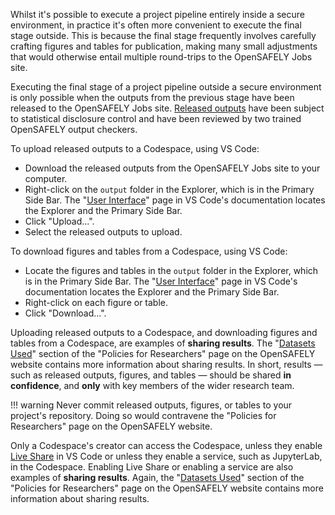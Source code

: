 Whilst it's possible to execute a project pipeline entirely inside a secure environment,
in practice it's often more convenient to execute the final stage outside.
This is because the final stage frequently involves carefully crafting figures and tables for publication,
making many small adjustments that would otherwise entail multiple round-trips to the OpenSAFELY Jobs site.

Executing the final stage of a project pipeline outside a secure environment is only possible when the outputs from the previous stage have been released to the OpenSAFELY Jobs site.
[Released outputs](../../../releasing/index.md) have been subject to statistical disclosure control and have been reviewed by two trained OpenSAFELY output checkers.

To upload released outputs to a Codespace, using VS Code:

* Download the released outputs from the OpenSAFELY Jobs site to your computer.
* Right-click on the `output` folder in the Explorer, which is in the Primary Side Bar.
  The "[User Interface](https://code.visualstudio.com/docs/getstarted/userinterface)" page in VS Code's documentation locates the Explorer and the Primary Side Bar.
* Click "Upload...".
* Select the released outputs to upload.

To download figures and tables from a Codespace, using VS Code:

* Locate the figures and tables in the `output` folder in the Explorer, which is in the Primary Side Bar.
  The "[User Interface](https://code.visualstudio.com/docs/getstarted/userinterface)" page in VS Code's documentation locates the Explorer and the Primary Side Bar.
* Right-click on each figure or table.
* Click "Download...".

Uploading released outputs to a Codespace,
and downloading figures and tables from a Codespace,
are examples of **sharing results**.
The "[Datasets Used](https://www.opensafely.org/policies-for-researchers/#datasets-used)" section
of the "Policies for Researchers" page on the OpenSAFELY website contains more information about sharing results.
In short, results
— such as released outputs, figures, and tables —
should be shared **in confidence**,
and **only** with key members of the wider research team.

!!! warning
    Never commit released outputs, figures, or tables to your project's repository.
    Doing so would contravene the "Policies for Researchers" page on the OpenSAFELY website.

Only a Codespace's creator can access the Codespace,
unless they enable [Live Share](https://code.visualstudio.com/learn/collaboration/live-share) in VS Code or
unless they enable a service, such as JupyterLab, in the Codespace.
Enabling Live Share or enabling a service are also examples of **sharing results**.
Again, the "[Datasets Used](https://www.opensafely.org/policies-for-researchers/#datasets-used)" section
of the "Policies for Researchers" page on the OpenSAFELY website contains more information about sharing results.
